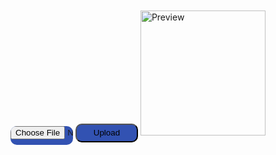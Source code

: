 <html>
<head>
    <title>Image Upload</title>
</head>
<input class="button" type="file" id="imageInput">
<button class="button" onclick="uploadImage()">Upload</button>
<img id="previewImage" src="#" alt="Preview">
<script>
function uploadImage() {
  var input = document.getElementById('imageInput');
  var preview = document.getElementById('previewImage');
  // Get the selected file
  var file = input.files[0];
  // Create a FileReader object
  var reader = new FileReader();
  // Set the image source once it's loaded
  reader.onload = function(e) {
    preview.src = e.target.result;
  };
  // Read the image file as a data URL
  reader.readAsDataURL(file);
 // Create a FormData object to store the file
      var formData = new FormData();
      formData.append('image', file);
      // Make a POST request to the server endpoint
      fetch('http://alaat.duckdns.org/api/images', {
        method: 'POST',
        body: formData
      })
        .then(response => {
          // Handle the response from the server
          if (response.ok) {
            alert('Image uploaded successfully!');
          } else {
            alert('Image upload failed!');
          }
        })
        .catch(error => {
          console.error('Error:', error);
        });
      // Set the image source for preview
      var reader = new FileReader();
      reader.onload = function(e) {
        preview.src = e.target.result;
      };
      reader.readAsDataURL(file);
    }
  </script>

  <style>
    #previewImage {
      width: 200px;
      height: 200px;
      margin-top: 10px;
    }
    .button{
      width: 100px;
      height: 30px;
      border-radius: 10px;
    }
.button {background-color: #3252b2;}
</style>
</html>





































<!--<html>
<head>
    <title>Image Upload</title>
    <style>
        body {
            display: flex;
            flex-direction: column;
            justify-content: flex-start;
            align-items: center;
            height: 100vh;
        }
        .drop-zone {
            width: 400px;
            height: 400px;
            border: 2px dashed #ccc;
            text-align: center;
            padding: 20px;
            font-size: 16px;
            margin-top: 40px;
            margin-left: auto;
            margin-right: auto;
        }
        .drop-zone.dragged-over {
            background-color: #f7f7f7;
        }
    </style>
</head>
<body>
    <div class="drop-zone" id="dropZone">
        <p>Drag and drop images here</p>
    </div>
    <script>
        const dropZone = document.getElementById('dropZone');
        dropZone.addEventListener('dragenter', (event) => {
            event.preventDefault();
            dropZone.classList.add('dragged-over');
        });
        dropZone.addEventListener('dragleave', (event) => {
            event.preventDefault();
            dropZone.classList.remove('dragged-over');
        });
        dropZone.addEventListener('dragover', (event) => {
            event.preventDefault();
        });
        dropZone.addEventListener('drop', (event) => {
            event.preventDefault();
            dropZone.classList.remove('dragged-over');
            const file = event.dataTransfer.files[0];
            const reader = new FileReader();
            reader.onload = (e) => {
                const img = new Image();
                img.src = e.target.result;
                img.onload = () => {
                    const canvas = document.createElement('canvas');
                    const ctx = canvas.getContext('2d');
                    // Set the desired width and height for the compressed image
                    const maxWidth = 800;
                    const maxHeight = 600;
                    let width = img.width;
                    let height = img.height;
                    // Calculate the new dimensions while maintaining the aspect ratio
                    if (width > maxWidth) {
                        height *= maxWidth / width;
                        width = maxWidth;
                    }
                    if (height > maxHeight) {
                        width *= maxHeight / height;
                        height = maxHeight;
                    }
                    // Set the canvas dimensions
                    canvas.width = width;
                    canvas.height = height;
                    // Draw the compressed image on the canvas
                    ctx.drawImage(img, 0, 0, width, height);
                    // Get the compressed image as a base64-encoded string
                    const compressedImage = canvas.toDataURL('image/jpeg', 0.8);
                    // Create a Blob object from the base64-encoded string
                    const byteCharacters = atob(compressedImage.split(',')[1]);
                    const byteArrays = [];
                    for (let i = 0; i < byteCharacters.length; i++) {
                        byteArrays.push(byteCharacters.charCodeAt(i));
                    }
                    const blob = new Blob([new Uint8Array(byteArrays)], { type: 'image/jpeg' });
                    // Create a FormData object to send the compressed image as multipart/form-data
                    const formData = new FormData();
                    formData.append('image', blob, 'compressed.jpg');
                    // Send the compressed image to the backend using an HTTP POST request
                    fetch('/upload', {
                        method: 'POST',
                        body: formData
                    })
                        .then(response => {
                            // Handle the response from the backend
                            console.log('Image uploaded successfully');
                        })
                            .catch(error => {
                                // Handle any errors that occurred during the upload
                                console.error('Error uploading image:', error);
                            });
                    }, 'image/jpeg', 0.8);
            };
        };
    </script>
</body>
</html>
-->